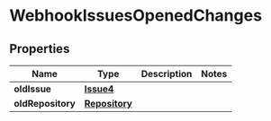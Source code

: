 
# WebhookIssuesOpenedChanges

## Properties
Name | Type | Description | Notes
------------ | ------------- | ------------- | -------------
**oldIssue** | [**Issue4**](Issue4.md) |  | 
**oldRepository** | [**Repository**](Repository.md) |  | 



